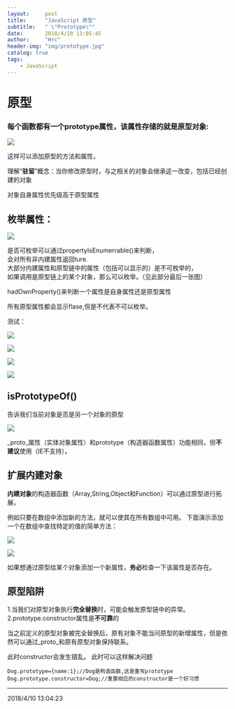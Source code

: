 ```yaml
---
layout:     post
title:      "JavaScript 原型"
subtitle:   " \"Prototype\""
date:       2018/4/10 13:05:45 
author:     "Hrc"
header-img: "img/prototype.jpg"
catalog: true
tags:
    - JavaScript
---
```


# 原型 #
### 每个函数都有一个prototype属性，该属性存储的就是原型对象: ###
![](https://i.imgur.com/5BWDJDe.png)

这样可以添加原型的方法和属性，
  
理解“**驻留**”概念：当你修改原型时，与之相关的对象会继承这一改变，包括已经创建的对象  

对象自身属性优先级高于原型属性

## 枚举属性： ##
![](https://i.imgur.com/Q288dqm.png)

是否可枚举可以通过propertyIsEnumerrable()来判断，  
会对所有非内建属性返回ture.  
大部分内建属性和原型链中的属性（包括可以显示的）是不可枚举的，  
如果调用是原型链上的某个对象，那么可以枚举。（见此部分最后一张图）


hadOwnProperty()来判断一个属性是自身属性还是原型属性


所有原型属性都会显示flase,但是不代表不可以枚举。


测试：


![](https://i.imgur.com/vkdqqkx.png)


![](https://i.imgur.com/hRwBP5n.png)


![](https://i.imgur.com/MkcrzPx.png)

![](https://i.imgur.com/xvF2K0h.png)


## isPrototypeOf() ##
告诉我们当前对象是否是另一个对象的原型


![](https://i.imgur.com/peQCPFX.png)

_proto_属性（实体对象属性）和prototype（构造器函数属性）功能相同，但**不建议**使用（IE不支持）。

## 扩展内建对象 ##
**内建对象**的构造器函数（Array,String,Object和Function）可以通过原型进行拓展，


例如只要在数组中添加新的方法，就可以使其在所有数组中可用。
下面演示添加一个在数组中查找特定的值的简单方法：

![](https://i.imgur.com/viDP5bu.png)

![](https://i.imgur.com/SaiieDb.png)



如果想通过原型给某个对象添加一个新属性，**务必**检查一下该属性是否存在。

## 原型陷阱 ##


1.当我们对原型对象执行**完全替换**时，可能会触发原型链中的异常。
2.prototype.constructor属性是**不可靠**的

当之前定义的原型对象被完全替换后，原有对象不能当问原型的新增属性，但是依然可以通过_proto_和原有原型对象保持联系。

此时constructor会发生错乱。
此时可以这样解决问题

    Dog.prototype={name:1};//Dog是构造函数,这是重写prototype
    Dog.prototype.constructor=Dog;//重置相应的constructor是一个好习惯



----------
2018/4/10 13:04:23 